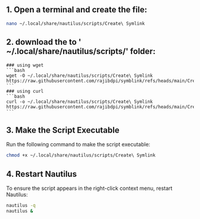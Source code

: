 ## 1. Open a terminal and create the file:
```bash
nano ~/.local/share/nautilus/scripts/Create\ Symlink
```
## 2. download the to ' ~/.local/share/nautilus/scripts/' folder:
    ### using wget
    ```bash
    wget -O ~/.local/share/nautilus/scripts/Create\ Symlink https://raw.githubusercontent.com/rajibdpi/symblink/refs/heads/main/Create%20Symlink
    ```
    ### using curl 
    ```bash
    curl -o ~/.local/share/nautilus/scripts/Create\ Symlink https://raw.githubusercontent.com/rajibdpi/symblink/refs/heads/main/Create%20Symlink
    ```
## 3. Make the Script Executable
Run the following command to make the script executable:
```bash
chmod +x ~/.local/share/nautilus/scripts/Create\ Symlink
```
## 4. Restart Nautilus
To ensure the script appears in the right-click context menu, restart Nautilus:

```bash
nautilus -q
nautilus &
```
